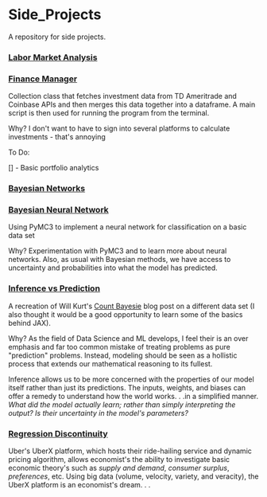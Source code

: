 # Side_Projects

A repository for side projects.

### [Labor Market Analysis](LaborMarket)

### [Finance Manager](FinanceManager)

Collection class that fetches investment data from TD Ameritrade and Coinbase APIs and then merges this data together into a dataframe. A main script is then used for running the program from the terminal. 

Why? I don't want to have to sign into several platforms to calculate investments - that's annoying

To Do: 

[] - Basic portfolio analytics

### [Bayesian Networks](BayesianNetworks)

### [Bayesian Neural Network](Bayesian_NeuralNet.ipynb)

Using PyMC3 to implement a neural network for classification on a basic data set

Why? Experimentation with PyMC3 and to learn more about neural networks. Also, as usual with Bayesian methods, we have access to uncertainty and probabilities into what the model has predicted.   

### [Inference vs Prediction](Inference_vs_Prediction)

A recreation of Will Kurt's [Count Bayesie](https://www.countbayesie.com/) blog post on a different data set (I also thought it would be a good opportunity to learn some of the basics behind JAX). 

Why? As the field of Data Science and ML develops, I feel their is an over emphasis and far too common mistake of treating problems as pure "prediction" problems. Instead, modeling should be seen as a hollistic process that extends our mathematical reasoning to its fullest. 

Inference allows us to be more concerned with the properties of our model itself rather than just its predictions. The inputs, weights, and biases can offer a remedy to understand how the world works. . .in a simplified manner. _What did the model actually learn; rather than simply interpreting the output?_ _Is their uncertainty in the model's parameters?_

### [Regression Discontinuity](regression-discontinuity)

Uber's UberX platform, which hosts their ride-hailing service and dynamic pricing algorithm, allows economist's the ability to investigate basic economic theory's such as _supply and demand_, _consumer surplus_, _preferences_, etc. Using big data (volume, velocity, variety, and veracity), the UberX platform is an economist's dream. . .

